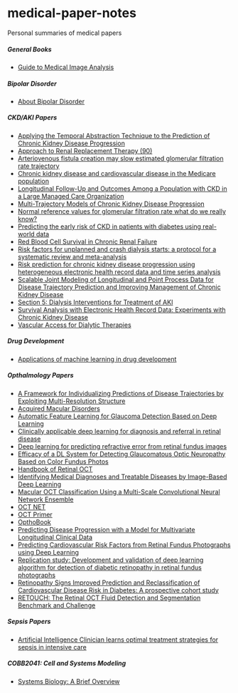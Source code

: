 # medical-paper-notes
Personal summaries of medical papers

##### General Books
- [Guide to Medical Image Analysis](
https://github.com/roninlaw/medical-paper-notes/blob/master/Guide%20to%20Medical%20Image%20Analysis.md) 

##### Bipolar Disorder
- [About Bipolar Disorder](https://github.com/roninlaw/medical-paper-notes/blob/master/About%20Bipolar.md)

##### CKD/AKI Papers
- [Applying the Temporal Abstraction Technique to the Prediction of Chronic Kidney Disease Progression](https://github.com/roninlaw/medical-paper-notes/blob/master/Applying%20the%20Temporal%20Abstraction%20Technique%20to%20the%20Prediction%20of%20Chronic%20Kidney%20Disease%20Progression.md)
- [Approach to Renal Replacement Therapy (90)](
https://github.com/roninlaw/medical-paper-notes/blob/master/Approach%20to%20Renal%20Replacement%20Therapy%20(90).md)
- [Arteriovenous fistula creation may slow estimated glomerular filtration rate trajectory](https://github.com/roninlaw/medical-paper-notes/blob/master/Arteriovenous%20fistula%20creation%20may%20slow%20estimated%20glomerular%20filtration%20rate%20trajectory.md)
- [Chronic kidney disease and cardiovascular disease in the Medicare population](
https://github.com/roninlaw/medical-paper-notes/blob/master/Chronic%20kidney%20disease%20and%20cardiovascular%20disease%20in%20the%20Medicare%20population.md)
- [Longitudinal Follow-Up and Outcomes Among a Population with CKD in a Large Managed Care Organization](
https://github.com/roninlaw/medical-paper-notes/blob/master/Longitudinal%20Follow-Up%20and%20Outcomes%20Among%20a%20Population%20with%20CKD%20in%20a%20Large%20Managed%20Care%20Organization.md)
- [Multi-Trajectory Models of Chronic Kidney Disease Progression](
https://github.com/roninlaw/medical-paper-notes/blob/master/Multi-Trajectory%20Models%20of%20Chronic%20Kidney%20Disease%20Progression.md)
- [Normal reference values for glomerular filtration rate what do we really know?](
https://github.com/roninlaw/medical-paper-notes/blob/master/Normal%20reference%20values%20for%20glomerular%20filtration%20rate:%20what%20do%20we%20really%20know.md)
- [Predicting the early risk of CKD in patients with diabetes using real-world data](
https://github.com/roninlaw/medical-paper-notes/blob/master/Predicting%20the%20early%20risk%20of%20CKD%20in%20patients%20with%20diabetes%20using%20real-world%20data.md
)
- [Red Blood Cell Survival in Chronic Renal Failure](
https://github.com/roninlaw/medical-paper-notes/blob/master/Red%20Blood%20Cell%20Survival%20in%20Chronic%20Renal%20Failure.md)
- [Risk factors for unplanned and crash dialysis starts: a protocol for a systematic review and meta-analysis](
https://github.com/roninlaw/medical-paper-notes/blob/master/Risk%20factors%20for%20unplanned%20and%20crash%20dialysis%20starts:%20a%20protocol%20for%20a%20systematic%20review%20and%20meta-analysis.md)
- [Risk prediction for chronic kidney disease progression using heterogeneous electronic health record data and time series analysis](
https://github.com/roninlaw/medical-paper-notes/blob/master/Risk%20prediction%20for%20chronic%20kidney%20disease%20progression%20using%20heterogeneous%20electronic%20health%20record%20data%20and%20time%20series%20analysis.md)
- [Scalable Joint Modeling of Longitudinal and Point Process Data for Disease Trajectory Prediction and Improving Management of Chronic Kidney Disease](
https://github.com/roninlaw/medical-paper-notes/blob/master/Scalable%20Joint%20Modeling%20of%20Longitudinal%20and%20Point%20Process%20Data%20for%20Disease%20Trajectory%20Prediction%20and%20Improving%20Management%20of%20Chronic%20Kidney%20Disease.md)
- [Section 5: Dialysis Interventions for Treatment of AKI](
https://github.com/roninlaw/medical-paper-notes/blob/master/Section%205:%20Dialysis%20Interventions%20for%20Treatment%20of%20AKI.md)
- [Survival Analysis with Electronic Health Record Data: Experiments with Chronic Kidney Disease](
https://github.com/roninlaw/medical-paper-notes/blob/master/Survival%20Analysis%20with%20Electronic%20Health%20Record%20Data:%20Experiments%20with%20Chronic%20Kidney%20Disease.md)
- [Vascular Access for Dialytic Therapies](
https://github.com/roninlaw/medical-paper-notes/blob/master/Vascular%20Access%20for%20Dialytic%20Therapies%20(91).md)

##### Drug Development
- [Applications of machine learning in drug development](
https://github.com/roninlaw/medical-paper-notes/blob/master/Applications%20of%20machine%20learning%20in%20drug%20discovery%20and%20development.md)

##### Opthalmology Papers
- [A Framework for Individualizing Predictions of Disease Trajectories by Exploiting Multi-Resolution Structure](
https://github.com/roninlaw/medical-paper-notes/blob/master/A%20Framework%20for%20Individualizing%20Predictions%20of%20Disease%20Trajectories%20by%20Exploiting%20Multi-Resolution%20Structure.md) 
- [Acquired Macular Disorders](
https://github.com/roninlaw/medical-paper-notes/blob/master/Acquired%20Macular%20Disorders.md) 
- [Automatic Feature Learning for Glaucoma Detection Based on Deep Learning](
https://github.com/roninlaw/medical-paper-notes/blob/master/Automatic%20Feature%20Learning%20for%20Glaucoma%20Detection%20Based%20on%20Deep%20Learning.md) 
- [Clinically applicable deep learning for diagnosis and referral in retinal disease](
https://github.com/roninlaw/medical-paper-notes/blob/master/Clinically%20applicable%20deep%20learning%20for%20diagnosis%20and%20referral%20in%20retinal%20disease.md) 
- [Deep learning for predicting refractive error from retinal fundus images](
https://github.com/roninlaw/medical-paper-notes/blob/master/Deep%20learning%20for%20predicting%20refractive%20error%20from%20retinal%20funds%20images.md) 
- [Efficacy of a DL System for Detecting Glaucomatous Optic Neuropathy Based on Color Fundus Photos](
https://github.com/roninlaw/medical-paper-notes/blob/master/Efficacy%20of%20a%20Deep%20Learning%20System%20for%20Detecting%20Glaucomatous%20Optic%20Neuropathy%20Based%20on%20Color%20Fundus%20Photographs.md) 
- [Handbook of Retinal OCT](
https://github.com/roninlaw/medical-paper-notes/blob/master/Handbook%20of%20Retinal%20OCT.md) 
- [Identifying Medical Diagnoses and Treatable Diseases by Image-Based Deep Learning](
https://github.com/roninlaw/medical-paper-notes/blob/master/Identifying%20Medical%20Diagnoses%20and%20Treatable%20Diseases%20by%20Image-Based%20Deep%20Learning.md) 
- [Macular OCT Classification Using a Multi-Scale Convolutional Neural Network Ensemble](
https://github.com/roninlaw/medical-paper-notes/blob/master/Macular%20OCT%20Classification%20Using%20a%20Multi-Scale%20Convolutional%20Neural%20Network%20Ensemble.md) 
- [OCT NET](
https://github.com/roninlaw/medical-paper-notes/blob/master/OCT-NET.md)
- [OCT Primer](
https://github.com/roninlaw/medical-paper-notes/blob/master/OCT%20Primer.md)
- [OpthoBook](
https://github.com/roninlaw/medical-paper-notes/blob/master/OpthoBook.md)
- [Predicting Disease Progression with a Model for Multivariate Longitudinal Clinical Data](
https://github.com/roninlaw/medical-paper-notes/blob/master/Predicting%20Disease%20Progression%20with%20a%20Model%20for%20Multivariate%20Longitudinal%20Clinical%20Data.md) 
- [Predicting Cardiovascular Risk Factors from Retinal Fundus Photographs using Deep Learning](
https://github.com/roninlaw/medical-paper-notes/blob/master/Predicting%20Cardiovascular%20Risk%20Factors%20from%20Retinal%20Fundus%20Photographs%20using%20Deep%20Learning.md) 
- [Replication study: Development and validation of deep learning algorithm for detection of diabetic retinopathy in retinal fundus photographs](
https://github.com/roninlaw/medical-paper-notes/blob/master/Replication%20study:%20Development%20and%20validation%20of%20deep%20learning%20algorithm%20for%20detection%20of%20diabetic%20retinopathy%20in%20retinal%20fundus%20photographs.md) 
- [Retinopathy Signs Improved Prediction and Reclassification of Cardiovascular Disease Risk in Diabetes: A prospective cohort study](
https://github.com/roninlaw/medical-paper-notes/blob/master/Retinopathy%20Signs%20Improved%20Prediction%20and%20Reclassification%20of%20Cardiovascular%20Disease%20Risk%20in%20Diabetes:%20A%20prospective%20cohort%20study.md) 
- [RETOUCH: The Retinal OCT Fluid Detection and Segmentation Benchmark and Challenge](
https://github.com/roninlaw/medical-paper-notes/blob/master/RETOUCH:%20The%20Retinal%20OCT%20Fluid%20Detection%20and%20Segmentation%20Benchmark%20and%20Challenge.md) 


##### Sepsis Papers
- [Artificial Intelligence Clinician learns optimal treatment strategies for sepsis in intensive care](
https://github.com/roninlaw/medical-paper-notes/blob/master/The%20Artificial%20Intelligence%20Clinician%20learns%20optimal%20treatment%20strategies%20for%20sepsis%20in%20intensive%20care.md)

##### COBB2041: Cell and Systems Modeling
- [Systems Biology: A Brief Overview](
https://github.com/roninlaw/medical-paper-notes/blob/master/Systems%20Biology:%20A%20Brief%20Overview.md)
